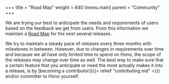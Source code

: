 +++
title = "Road Map"
weight = 640
[menu.main]
    parent = "Community"
+++

We are trying our best to anticipate the needs and requirements of users based on the feedback we get from users. From this information we maintain a [Road Map](https://projects.eclipse.org/projects/iot.hono/governance) for the next several releases.
<!--more-->

We try to maintain a steady pace of releases every three months with milestones in between. However, due to changes in requirements over time and because we all have only limited time to spend on Hono, the scope of the releases may change over time as well. The best way to make sure that a certain feature that you anticipate or need the most actually makes it into a release, is by [becoming a contributor]({{< relref "contributing.md" >}}) and/or committer to Hono yourself.
